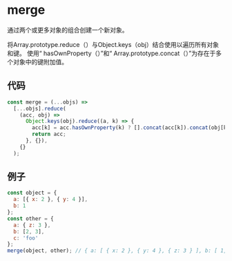 # merge

通过两个或更多对象的组合创建一个新对象。

将Array.prototype.reduce（）与Object.keys（obj）结合使用以遍历所有对象和键。
使用“ hasOwnProperty（）”和“ Array.prototype.concat（）”为存在于多个对象中的键附加值。

## 代码

```js
const merge = (...objs) =>
  [...objs].reduce(
    (acc, obj) =>
      Object.keys(obj).reduce((a, k) => {
        acc[k] = acc.hasOwnProperty(k) ? [].concat(acc[k]).concat(obj[k]) : obj[k];
        return acc;
      }, {}),
    {}
  );
```

## 例子

```js
const object = {
  a: [{ x: 2 }, { y: 4 }],
  b: 1
};
const other = {
  a: { z: 3 },
  b: [2, 3],
  c: 'foo'
};
merge(object, other); // { a: [ { x: 2 }, { y: 4 }, { z: 3 } ], b: [ 1, 2, 3 ], c: 'foo' }
```
